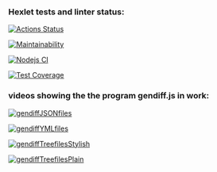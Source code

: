 ### Hexlet tests and linter status:
[![Actions Status](https://github.com/AlexAMitrofanov/frontend-project-lvl2/workflows/hexlet-check/badge.svg)](https://github.com/AlexAMitrofanov/frontend-project-lvl2/actions)

[![Maintainability](https://api.codeclimate.com/v1/badges/c86075a7254f5148e2d7/maintainability)](https://codeclimate.com/github/AlexAMitrofanov/frontend-project-lvl2/maintainability)

[![Nodejs CI](https://github.com/AlexAMitrofanov/frontend-project-lvl2/workflows/Nodejs%20CI/badge.svg)](https://github.com/AlexAMitrofanov/frontend-project-lvl2/actions)

[![Test Coverage](https://api.codeclimate.com/v1/badges/c86075a7254f5148e2d7/test_coverage)](https://codeclimate.com/github/AlexAMitrofanov/frontend-project-lvl2/test_coverage)

### videos showing the the program gendiff.js in work:

[![gendiffJSONfiles](https://asciinema.org/a/suTa8aL9fGrhm6Qzm7fLVPTm8.svg)](https://asciinema.org/a/suTa8aL9fGrhm6Qzm7fLVPTm8)

[![gendiffYMLfiles](https://asciinema.org/a/KI2nnEc0tTAR16LnPxA0ZL9oA.svg)](https://asciinema.org/a/KI2nnEc0tTAR16LnPxA0ZL9oA)


[![gendiffTreefilesStylish](https://asciinema.org/a/biVmBZzfY2KcTFVv2LaFP1JLE.svg)](https://asciinema.org/a/biVmBZzfY2KcTFVv2LaFP1JLE)

[![gendiffTreefilesPlain](https://asciinema.org/a/SSYt9x8dkYRZ68KJVHDQ3YSCm.svg)](https://asciinema.org/a/SSYt9x8dkYRZ68KJVHDQ3YSCm)
